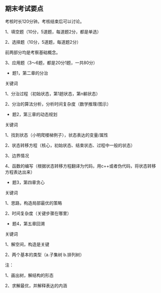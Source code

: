 ## 期末考试要点

考核时长120分钟。考核结束后可以讨论。

1、填空题（10分，5道题，每道题2分，都是单选）

2、选择题（10分，5道题，每道题2分）

前两部分均是考察基础概念。

3、应用题（3～6题，都是20分1题，一共80分）

- 题1，第二章的分治

关键词

1、分治过程（初始状态，第1趟状态，第n躺状态）

2、分治的算法分析，分析时间复杂度（数学推理/图示）

- 题2，第三章的动态规划

关键词

1、找到状态（小明爬楼梯例子），状态表达的变量/属性

2、状态转移方程（核心，初始状态、结束状态、过程中一般的状态）

3、边界情况

4、函数的编写（根据状态转移方程翻译为代码，用c++或者伪代码，将状态转移方程表达出来）

- 题3，第四章贪心

关键词

1、思路，构造局部最优的策略

2、时间复杂度（关键步骤在哪里）

- 题4，第五章回溯

关键词

1、解空间，构造是关键

2、两个基本的类型（a.子集树 b.排列树）

注：

1、画出树，解结构的形态

2、求解最优，并解释表达的内涵